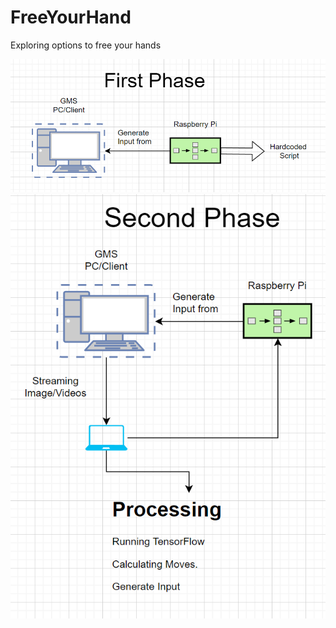 # FreeYourHand
Exploring options to free your hands

![alt text](https://github.com/zhengq0528/FreeYourHand/blob/master/misc/images.png)
![alt text](https://github.com/zhengq0528/FreeYourHand/blob/master/misc/image.png)
